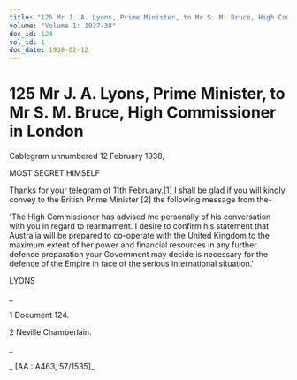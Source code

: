 ```yaml
---
title: "125 Mr J. A. Lyons, Prime Minister, to Mr S. M. Bruce, High Commissioner in London"
volume: "Volume 1: 1937-38"
doc_id: 124
vol_id: 1
doc_date: 1938-02-12
---
```


# 125 Mr J. A. Lyons, Prime Minister, to Mr S. M. Bruce, High Commissioner in London

Cablegram unnumbered 12 February 1938,

MOST SECRET HIMSELF

Thanks for your telegram of 11th February.[1] I shall be glad if you will kindly convey to the British Prime Minister [2] the following message from the-

'The High Commissioner has advised me personally of his conversation with you in regard to rearmament. I desire to confirm his statement that Australia will be prepared to co-operate with the United Kingdom to the maximum extent of her power and financial resources in any further defence preparation your Government may decide is necessary for the defence of the Empire in face of the serious international situation.'

LYONS

_

1 Document 124.

2 Neville Chamberlain.

_

_ [AA : A463, 57/1535]_
